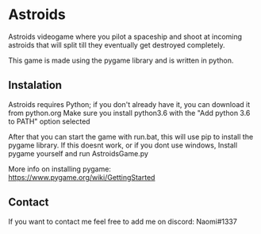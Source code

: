 # Astroids
Astroids videogame where you pilot a spaceship and shoot at incoming astroids that will split till they eventually get destroyed completely. 

This game is made using the pygame library and is written in python.

## Instalation
Astroids requires Python; if you don't already have it, you can download it from python.org
Make sure you install python3.6 with the "Add python 3.6 to PATH" option selected

After that you can start the game with run.bat, this will use pip to install the pygame library. 
If this doesnt work, or if you dont use windows, Install pygame yourself and run AstroidsGame.py 

More info on installing pygame: https://www.pygame.org/wiki/GettingStarted

## Contact
If you want to contact me feel free to add me on discord: Naomi#1337

